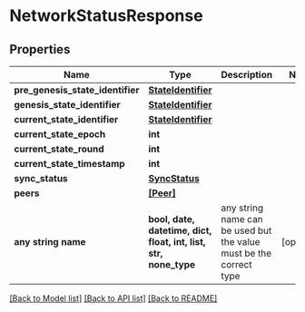 # NetworkStatusResponse


## Properties
Name | Type | Description | Notes
------------ | ------------- | ------------- | -------------
**pre_genesis_state_identifier** | [**StateIdentifier**](StateIdentifier.md) |  | 
**genesis_state_identifier** | [**StateIdentifier**](StateIdentifier.md) |  | 
**current_state_identifier** | [**StateIdentifier**](StateIdentifier.md) |  | 
**current_state_epoch** | **int** |  | 
**current_state_round** | **int** |  | 
**current_state_timestamp** | **int** |  | 
**sync_status** | [**SyncStatus**](SyncStatus.md) |  | 
**peers** | [**[Peer]**](Peer.md) |  | 
**any string name** | **bool, date, datetime, dict, float, int, list, str, none_type** | any string name can be used but the value must be the correct type | [optional]

[[Back to Model list]](../README.md#documentation-for-models) [[Back to API list]](../README.md#documentation-for-api-endpoints) [[Back to README]](../README.md)


